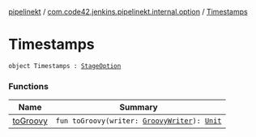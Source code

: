 [pipelinekt](../../index.md) / [com.code42.jenkins.pipelinekt.internal.option](../index.md) / [Timestamps](./index.md)

# Timestamps

`object Timestamps : `[`StageOption`](../../com.code42.jenkins.pipelinekt.core/-stage-option.md)

### Functions

| Name | Summary |
|---|---|
| [toGroovy](to-groovy.md) | `fun toGroovy(writer: `[`GroovyWriter`](../../com.code42.jenkins.pipelinekt.core.writer/-groovy-writer/index.md)`): `[`Unit`](https://kotlinlang.org/api/latest/jvm/stdlib/kotlin/-unit/index.html) |

